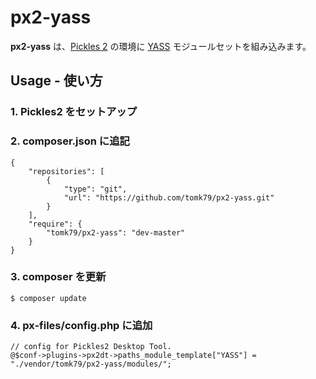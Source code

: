 px2-yass
========

__px2-yass__ は、[Pickles 2](http://pickles2.pxt.jp/) の環境に [YASS](https://github.com/k-yasu/YASS/) モジュールセットを組み込みます。


## Usage - 使い方

### 1. Pickles2 をセットアップ

### 2. composer.json に追記

```
{
    "repositories": [
        {
            "type": "git",
            "url": "https://github.com/tomk79/px2-yass.git"
        }
    ],
    "require": {
        "tomk79/px2-yass": "dev-master"
    }
}
```

### 3. composer を更新

```
$ composer update
```

### 4. px-files/config.php に追加

```
// config for Pickles2 Desktop Tool.
@$conf->plugins->px2dt->paths_module_template["YASS"] = "./vendor/tomk79/px2-yass/modules/";
```


